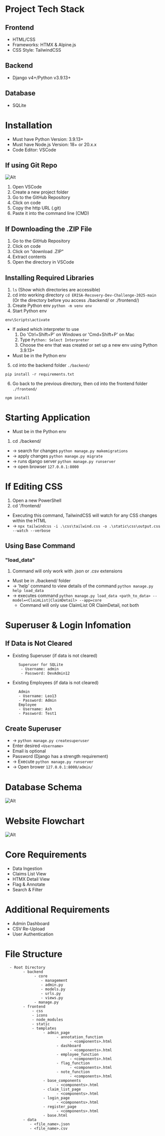 # Project Tech Stack

## Frontend
  * HTML/CSS
  * Frameworks: HTMX & Alpine.js
  * CSS Style: TailwindCSS
## Backend
  * Django v4+/Python v3.9.13+
## Database
  * SQLite

# Installation
  * Must have Python Version: 3.9.13+
  * Must have Node.js Version: 18+ or 20.x.x
  * Code Editor: VSCode
  ## If using Git Repo
   ![Alt](images/Clone_Repo.png)
   1. Open VSCode
   2. Create a new project folder
   3. Go to the GitHub Repository
   4. Click on code
   5. Copy the http URL (<repoURL>.git)
   6. Paste it into the command line (CMD)
  ## If Downloading the .ZIP File
   1. Go to the GitHub Repository
   2. Click on code
   3. Click on "download .ZIP"
   4. Extract contents
   5. Open the directory in VSCode
  ## Installing Required Libraries
  1. ```ls``` (Show which directories are accessible)
  2. cd into working directory ```cd ERISA-Recovery-Dev-Challenge-2025-main``` (Or the directory before you access ./backend/ or ./frontend/)
  3. Create Python env ```python -m venv env```
  4. Start Python env   
  ```
  env\Scripts\activate
  ```
  * If asked which interpreter to use
    1. Do 'Ctrl+Shift+P' on Windows or 'Cmd+Shift+P' on Mac
    2. Type ```Python: Select Interpreter```
    3. Choose the env that was created or set up a new env using Python 3.9.13+
  * Must be in the Python env
  5. cd into the backend folder ```./backend/```
  ```
  pip install -r requirements.txt
  ```
  6. Go back to the previous directory, then cd into the frontend folder ```./frontend/```
  ```
  npm install
  ```
  # Starting Application
  * Must be in the Python env
  1. cd ./backend/
  * -> search for changes ```python manage.py makemigrations```
  * -> apply changes ```python manage.py migrate```
  * -> runs django server ```python manage.py runserver```
  * -> open browser ```127.0.0.1:8000```

  # If Editing CSS
  1. Open a new PowerShell
  2. cd '/frontend/
  * Executing this command, TailwindCSS will watch for any CSS changes within the HTML
  * -> ```npx tailwindcss -i .\css\tailwind.css -o .\static\css\output.css --watch --verbose```

  ## Using Base Command
  ### "load_data"
  1. Command will only work with .json or .csv extensions
  * Must be in ./backend/ folder
  * -> 'help' command to view details of the command ```python manage.py help load_data```
  * -> executes command ```python manage.py load_data <path_to_data> --model=<ClaimList|ClaimDetail> --app=core```
    - Command will only use ClaimList OR ClaimDetail, not both
  # Superuser & Login Infomation
  ## If Data is Not Cleared
   * Existing Superuser (if data is not cleared)
```
      Superuser for SQLite
       - Username: admin
       - Password: DevAdmin12
```
   * Existing Employees (if data is not cleared)

```
      Admin
      - Username: Leo13
      - Password: Admin
      Employee
      - Username: Ash
      - Password: Test1
```
  
   ## Create Superuser
   * -> ```python manage.py createsuperuser```
   * Enter desired ```<Username>```
   * Email is optional
   * Password (Django has a strength requirement)
   * -> Execute ```python manage.py runserver```
   * -> Open brower ```127.0.0.1:8000/admin/```
# Database Schema
![Alt](images/Database_Schema.png)
# Website Flowchart
![Alt](images/Website_Flowchart.png)

# Core Requirements

 * Data Ingestion
 * Claims List View
 * HTMX Detail View
 * Flag & Annotate
 * Search & Filter

# Additional Requirements

 * Admin Dashboard
 * CSV Re-Upload
 * User Authentication

# File Structure
```
  - Root Directory
        - backend
             - core
                - management
                - admin.py
                - models.py
                - urls.py
                - views.py
             - manage.py
        - frontend
            - css
            - icons
            - node_modules
            - static
            - templates
                 - admin_page
                       - annotation_function
                             - <components>.html
                       - dashboard
                             - <components>.html
                       - employee_function
                             - <components>.html
                       - flag_function
                             - <components>.html
                       - note_function
                             - <components>.html
                 - base_components
                       - <components>.html
                 - claim_list_page
                       - <components>.html
                 - login_page
                       - <components>.html
                 - register_page
                       - <components>.html
                 - base.html
        - data
           - <file_name>.json
           - <file_name>.csv
```
